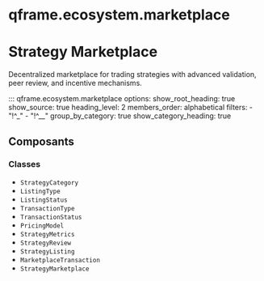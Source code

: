 # qframe.ecosystem.marketplace


Strategy Marketplace
===================

Decentralized marketplace for trading strategies with advanced validation,
peer review, and incentive mechanisms.


::: qframe.ecosystem.marketplace
    options:
      show_root_heading: true
      show_source: true
      heading_level: 2
      members_order: alphabetical
      filters:
        - "!^_"
        - "!^__"
      group_by_category: true
      show_category_heading: true

## Composants

### Classes

- `StrategyCategory`
- `ListingType`
- `ListingStatus`
- `TransactionType`
- `TransactionStatus`
- `PricingModel`
- `StrategyMetrics`
- `StrategyReview`
- `StrategyListing`
- `MarketplaceTransaction`
- `StrategyMarketplace`

